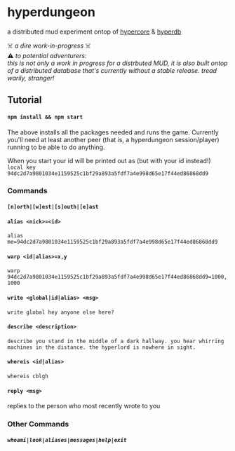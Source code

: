 # hyperdungeon
a distributed mud experiment ontop of [hypercore](https://github.com/mafintosh/hypercore) & [hyperdb](https://github.com/mafintosh/hyperdb)

☠️ _a dire work-in-progress_ ☠️  
⚠️ _to potential adventurers:  
this is not only a work in progress for a distrbuted MUD, it is also built ontop of a distributed database that's currently without a stable release. tread warily, stranger!_ 

## Tutorial
#### `npm install && npm start`
The above installs all the packages needed and runs the game. Currently you'll need at least another peer (that is, a hyperdungeon session/player) running to be able to do anything.

When you start your id will be printed out as (but with your id instead!)  
`local key 94dc2d7a9801034e1159525c1bf29a893a5fdf7a4e998d65e17f44ed86868dd9`

### Commands
#### `[n]orth|[w]est|[s]outh|[e]ast`
####  `alias <nick>=<id>`
`alias me=94dc2d7a9801034e1159525c1bf29a893a5fdf7a4e998d65e17f44ed86868dd9`
#### `warp <id|alias>=x,y`
`warp 94dc2d7a9801034e1159525c1bf29a893a5fdf7a4e998d65e17f44ed86868dd9=1000,1000`
#### `write <global|id|alias> <msg>`
`write global hey anyone else here?`
#### `describe <description>`
```
describe you stand in the middle of a dark hallway. you hear whirring machines in the distance. the hyperlord is nowhere in sight.
```
#### `whereis <id|alias>`
`whereis cblgh`

#### `reply <msg>`  
replies to the person who most recently wrote to you

### Other Commands
##### `whoami|look|aliases|messages|help|exit`
